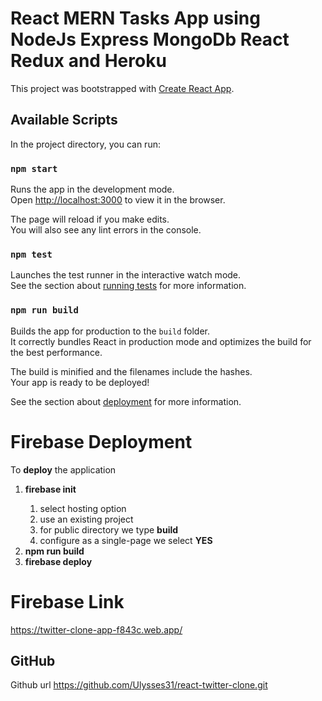 # React MERN Tasks App using NodeJs Express MongoDb React Redux and Heroku

This project was bootstrapped with [Create React App](https://github.com/facebook/create-react-app).

## Available Scripts

In the project directory, you can run:

### **`npm start`**

Runs the app in the development mode.\
Open [http://localhost:3000](http://localhost:3000) to view it in the browser.

The page will reload if you make edits.\
You will also see any lint errors in the console.

### **`npm test`**

Launches the test runner in the interactive watch mode.\
See the section about [running tests](https://facebook.github.io/create-react-app/docs/running-tests) for more information.

### **`npm run build`**

Builds the app for production to the `build` folder.\
It correctly bundles React in production mode and optimizes the build for the best performance.

The build is minified and the filenames include the hashes.\
Your app is ready to be deployed!

See the section about [deployment](https://facebook.github.io/create-react-app/docs/deployment) for more information.

# Firebase Deployment

To **deploy** the application

<ol>
<li><b>firebase init</b></li>
  <ol>
   <li>select hosting option</li>
   <li>use an existing project</li>
   <li>for public directory we type <b>build</b></li>
   <li>configure as a single-page we select <b>YES</b></li>
  </ol>
<li><b>npm run build</b></li>
<li><b>firebase deploy</b></li>
</ol>

# Firebase Link

https://twitter-clone-app-f843c.web.app/

## GitHub

Github url https://github.com/Ulysses31/react-twitter-clone.git
